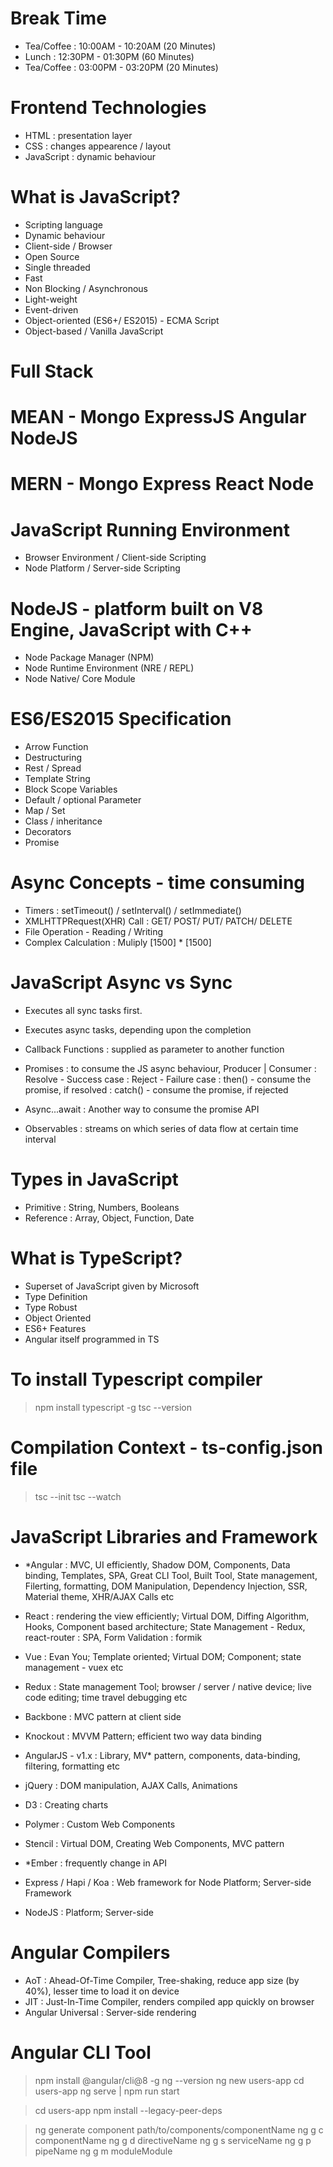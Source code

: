 # Break Time
- Tea/Coffee : 10:00AM - 10:20AM (20 Minutes) 
- Lunch : 12:30PM - 01:30PM (60 Minutes)
- Tea/Coffee : 03:00PM - 03:20PM (20 Minutes)


# Frontend Technologies
- HTML : presentation layer
- CSS : changes appearence / layout
- JavaScript : dynamic behaviour

# What is JavaScript?
- Scripting language
- Dynamic behaviour
- Client-side / Browser
- Open Source
- Single threaded
- Fast
- Non Blocking / Asynchronous
- Light-weight
- Event-driven
- Object-oriented (ES6+/ ES2015) - ECMA Script
- Object-based / Vanilla JavaScript

# Full Stack 
# MEAN - Mongo ExpressJS Angular NodeJS 
# MERN - Mongo Express React Node

# JavaScript Running Environment
- Browser Environment / Client-side Scripting
- Node Platform / Server-side Scripting


# NodeJS - platform built on V8 Engine, JavaScript with C++
- Node Package Manager (NPM)
- Node Runtime Environment (NRE / REPL)
- Node Native/ Core Module


# ES6/ES2015 Specification
- Arrow Function
- Destructuring
- Rest / Spread 
- Template String
- Block Scope Variables
- Default / optional Parameter
- Map / Set
- Class / inheritance
- Decorators
- Promise


# Async Concepts - time consuming
- Timers : setTimeout() / setInterval() / setImmediate()
- XMLHTTPRequest(XHR) Call : GET/ POST/ PUT/ PATCH/ DELETE
- File Operation - Reading / Writing
- Complex Calculation : Muliply [1500] * [1500]

# JavaScript Async vs Sync
- Executes all sync tasks first.
- Executes async tasks, depending upon the completion

- Callback Functions : supplied as parameter to another function
- Promises : to consume the JS async behaviour, Producer | Consumer 
    : Resolve - Success case
    : Reject - Failure case
    : then() - consume the promise, if resolved
    : catch() - consume the promise, if rejected
- Async...await : Another way to consume the promise API
- Observables : streams on which series of data flow at certain time interval


# Types in JavaScript
- Primitive : String, Numbers, Booleans
- Reference : Array, Object, Function, Date


# What is TypeScript?
- Superset of JavaScript given by Microsoft
- Type Definition
- Type Robust
- Object Oriented
- ES6+ Features
- Angular itself programmed in TS


# To install Typescript compiler
> npm install typescript -g
> tsc --version

# Compilation Context - ts-config.json file
> tsc --init
> tsc --watch


# JavaScript Libraries and Framework
- *Angular : MVC, UI efficiently, Shadow DOM, Components, Data binding, Templates, SPA, Great CLI Tool, Built Tool, State management, Filerting, formatting, DOM Manipulation, Dependency Injection, SSR, Material theme, XHR/AJAX Calls etc
- React : rendering the view efficiently; Virtual DOM, Diffing Algorithm, Hooks, Component based architecture; State Management - Redux, react-router : SPA, Form Validation : formik
- Vue : Evan You; Template oriented; Virtual DOM; Component; state management - vuex etc
- Redux : State management Tool; browser / server / native device; live code editing; time travel debugging etc
- Backbone : MVC pattern at client side
- Knockout : MVVM Pattern; efficient two way data binding
- AngularJS - v1.x : Library, MV* pattern, components, data-binding, filtering, formatting etc
- jQuery : DOM manipulation, AJAX Calls, Animations
- D3 : Creating charts
- Polymer : Custom Web Components
- Stencil : Virtual DOM, Creating Web Components, MVC pattern 
- *Ember : frequently change in API

- Express / Hapi / Koa  : Web framework for Node Platform; Server-side Framework
- NodeJS : Platform; Server-side


# Angular Compilers
- AoT : Ahead-Of-Time Compiler, Tree-shaking, reduce app size (by 40%), lesser time to load it on device
- JIT : Just-In-Time Compiler, renders compiled app quickly on browser
- Angular Universal : Server-side rendering


# Angular CLI Tool
> npm install @angular/cli@8 -g
> ng --version
> ng new users-app
> cd users-app
> ng serve | npm run start

> cd users-app
> npm install --legacy-peer-deps

> ng generate component path/to/components/componentName
> ng g c componentName
> ng g d directiveName
> ng g s serviceName
> ng g p pipeName
> ng g m moduleModule